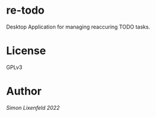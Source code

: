 # re-todo

Desktop Application for managing reaccuring TODO tasks.

# License
GPLv3

# Author
*Simon Lixenfeld 2022*
